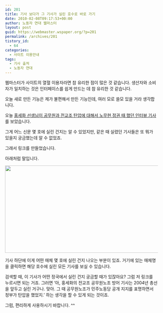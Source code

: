 ```yaml
---
id: 201
title: 기사 보다가 그 기사가 실린 호수로 바로 가기
date: 2010-02-08T09:17:53+00:00
author: 노동자 연대 웹마스터
layout: post
guid: https://webmaster.wspaper.org/?p=201
permalink: /archives/201
tistory_id:
  - 64
categories:
  - 사이트 이용안내
tags:
  - 기사 출처
  - 노동자 연대
---
```

웹마스터가 사이트의 열혈 이용자라면 참 유리한 점이 많은 것 같습니다. 생산자와 소비자가 일치하는 것은 인터페이스를 쉽게 만드는 데 참 유리한 것 같습니다.

오늘 새로 만든 기능은 제가 불편해서 만든 기능인데, 여러 모로 쓸모 있을 거라 생각합니다.

오늘 <a href="http://wspaper.org/article/1231" target="_blank">홍세화 선생님이 공무원과 전교조 탄압에 대해서 노무현 정권 때 했던 인터뷰 기사</a>를 보았습니다.

그게 어느 신문 몇 호에 실린 건지는 알 수 있었지만, 같은 때 실렸던 기사들은 또 뭐가 있을지 궁금했는데 알 수 없었죠.

그래서 링크를 만들었습니다.

아래처럼 말입니다.

<img src="https://webmaster.wspaper.org/wp-content/uploads/1/cfile10.uf.195D414B4D0847421BAA7B.png" class="aligncenter" width="580" height="288" alt="" />

기사 하단에 이게 어떤 매체 몇 호에 실린 건지 나오는 부분이 있죠. 거기에 있는 매체명을 클릭하면 해당 호수에 실린 모든 기사를 보실 수 있습니다.

검색할 때, 이 기사가 어떤 정국에서 실린 건지 궁금할 때가 있잖아요? 그럼 저 링크를 누르시면 되는 거죠. 그러면 ‘아, 홍세화의 전교조 공무원노조 방어 기사는 2004년 총선을 앞두고 실린 거구나. 맞아. 그 때 공무원노조가 민주노동당 공개 지지를 표명하면서 정부가 탄압을 했었지.’ 하는 생각을 할 수 있게 되는 것이죠.

그럼, 편리하게 사용하시기 바랍니다. ^^